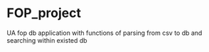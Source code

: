 # FOP_project
UA fop db application with functions of parsing from csv to db and searching within existed db
